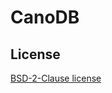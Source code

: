 # CanoDB

## License

[BSD-2-Clause license](https://github.com/lindsuen/canodb/blob/master/LICENSE)
